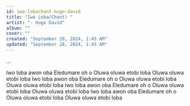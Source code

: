```yaml
---
id: iwo-lobachant-hugo-david
title: "Iwo Loba(Chant) "
artist: "- Hugo David"
album: ""
cover: ""
created: "September 28, 2024, 1:45 AM"
updated: "September 28, 2024, 1:45 AM"
---
```




...

Iwo loba awon oba
Eledumare oh o
Oluwa oluwa etobi loba
Oluwa oluwa etobi loba
Iwo loba awon oba
Eledumare oh o
Oluwa oluwa etobi loba
Oluwa oluwa etobi loba
Iwo loba awon oba
Eledumare oh o
Oluwa oluwa etobi loba
Oluwa oluwa etobi loba
Iwo loba awon oba
Eledumare oh o
Oluwa oluwa etobi loba
Oluwa oluwa etobi loba